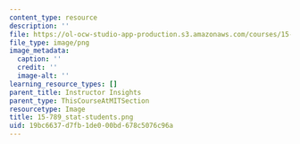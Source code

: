 ```yaml
---
content_type: resource
description: ''
file: https://ol-ocw-studio-app-production.s3.amazonaws.com/courses/15-879-research-seminar-in-system-dynamics-spring-2014/19bc6637d7fb1de000bd678c5076c96a_15-789_stat-students.png
file_type: image/png
image_metadata:
  caption: ''
  credit: ''
  image-alt: ''
learning_resource_types: []
parent_title: Instructor Insights
parent_type: ThisCourseAtMITSection
resourcetype: Image
title: 15-789_stat-students.png
uid: 19bc6637-d7fb-1de0-00bd-678c5076c96a
---
```

